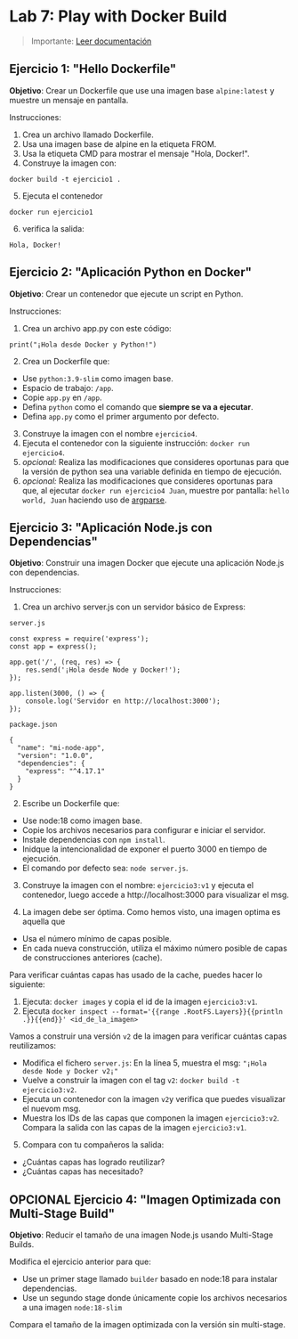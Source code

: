# Lab 7: Play with Docker Build


> Importante: [Leer documentación](https://docs.docker.com/reference/dockerfile/) 

## Ejercicio 1: "Hello Dockerfile" 
**Objetivo**: Crear un Dockerfile que use una imagen base `alpine:latest` y muestre un mensaje en pantalla.

Instrucciones:

1. Crea un archivo llamado Dockerfile.
2. Usa una imagen base de alpine en la etiqueta FROM.
3. Usa la etiqueta CMD para mostrar el mensaje "Hola, Docker!".
4. Construye la imagen con:
```
docker build -t ejercicio1 .
```
5. Ejecuta el contenedor
```
docker run ejercicio1
```
6. verifica la salida:
```
Hola, Docker!
```

## Ejercicio 2: "Aplicación Python en Docker" 
**Objetivo**: Crear un contenedor que ejecute un script en Python.

Instrucciones:

1. Crea un archivo app.py con este código:
```
print("¡Hola desde Docker y Python!")
```

2. Crea un Dockerfile que:

- Use `python:3.9-slim` como imagen base.
- Espacio de trabajo: `/app`.
- Copie `app.py` en `/app`.
- Defina `python` como el comando que **siempre se va a ejecutar**.
- Defina `app.py` como el primer argumento por defecto.

3. Construye la imagen con el nombre `ejercicio4`.
4. Ejecuta el contenedor con la siguiente instrucción: `docker run ejercicio4`.
5. *opcional:* Realiza las modificaciones que consideres oportunas para que la versión de python sea una variable definida en tiempo de ejecución.
6. *opcional:* Realiza las modificaciones que consideres oportunas para que, al ejecutar `docker run ejercicio4 Juan`, muestre por pantalla: `hello world, Juan` haciendo uso de [argparse](https://docs.python.org/es/3/library/argparse.html).


## Ejercicio 3: "Aplicación Node.js con Dependencias" 
**Objetivo**: Construir una imagen Docker que ejecute una aplicación Node.js con dependencias.

Instrucciones:

1. Crea un archivo server.js con un servidor básico de Express:

`server.js`
```
const express = require('express');
const app = express();

app.get('/', (req, res) => {
    res.send('¡Hola desde Node y Docker!');
});

app.listen(3000, () => {
    console.log('Servidor en http://localhost:3000');
});
```
`package.json`
```
{
  "name": "mi-node-app",
  "version": "1.0.0",
  "dependencies": {
    "express": "^4.17.1"
  }
}
```
2. Escribe un Dockerfile que:

- Use node:18 como imagen base.
- Copie los archivos necesarios para configurar e iniciar el servidor.
- Instale dependencias con `npm install`.
- Inidque la intencionalidad de exponer el puerto 3000 en tiempo de ejecución.
- El comando por defecto sea: `node server.js`.

3. Construye la imagen con el nombre: `ejercicio3:v1` y ejecuta el contenedor, luego accede a http://localhost:3000 para visualizar el msg.

4. La imagen debe ser óptima. Como hemos visto, una imagen optima es aquella que 
  - Usa el número mínimo de capas posible.
  - En cada nueva construcción, utiliza el máximo número posible de capas de construcciones anteriores (cache).

Para verificar cuántas capas has usado de la cache, puedes hacer lo siguiente:
  1. Ejecuta: `docker images` y copia el id de la imagen `ejercicio3:v1`.
  2. Ejecuta `docker inspect --format='{{range .RootFS.Layers}}{{println .}}{{end}}' <id_de_la_imagen>`

Vamos a construir una versión `v2` de la imagen para verificar cuántas capas reutilizamos:
  - Modifica el fichero `server.js`: En la línea 5, muestra el msg: `"¡Hola desde Node y Docker v2¡"`
  - Vuelve a construir la imagen con el tag `v2`: `docker build -t ejercicio3:v2`.
  - Ejecuta un contenedor con la imagen `v2`y verifica que puedes visualizar el nuevom msg.
  - Muestra los IDs de las capas que componen la imagen `ejercicio3:v2`. Compara la salida con las capas de la imagen `ejercicio3:v1`.

5. Compara con tu compañeros la salida:
- ¿Cuántas capas has logrado reutilizar? 
- ¿Cuántas capas has necesitado? 

## **OPCIONAL** Ejercicio 4: "Imagen Optimizada con Multi-Stage Build" 
**Objetivo**: Reducir el tamaño de una imagen Node.js usando Multi-Stage Builds.

Modifica el ejercicio anterior para que:

- Use un primer stage llamado `builder` basado en node:18 para instalar dependencias.
- Use un segundo stage donde únicamente copie los archivos necesarios a una imagen `node:18-slim`

Compara el tamaño de la imagen optimizada con la versión sin multi-stage.


